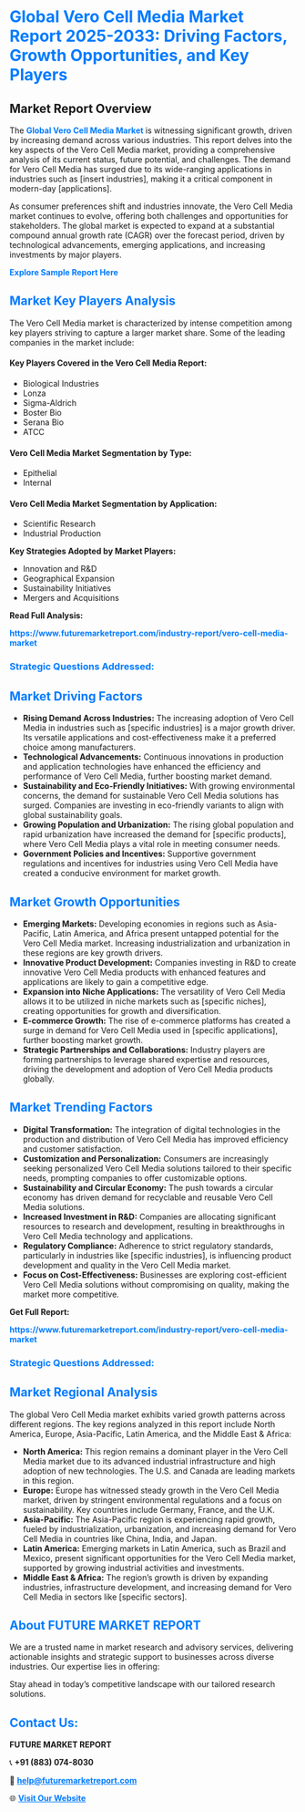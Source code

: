 <h1 style="color: #007BFF;">Global Vero Cell Media Market Report 2025-2033: Driving Factors, Growth Opportunities, and Key Players</h1>

<section id="overview">
<h2>Market Report Overview</h2>
<p>The <a href="https://www.futuremarketreport.com/industry-report/vero-cell-media-market" style="color: #007BFF; text-decoration: none;"><strong>Global Vero Cell Media Market</strong></a> is witnessing significant growth, driven by increasing demand across various industries. This report delves into the key aspects of the Vero Cell Media market, providing a comprehensive analysis of its current status, future potential, and challenges. The demand for Vero Cell Media has surged due to its wide-ranging applications in industries such as [insert industries], making it a critical component in modern-day [applications].</p>
<p>As consumer preferences shift and industries innovate, the Vero Cell Media market continues to evolve, offering both challenges and opportunities for stakeholders. The global market is expected to expand at a substantial compound annual growth rate (CAGR) over the forecast period, driven by technological advancements, emerging applications, and increasing investments by major players.</p>
</section>

<section id="overview">
<p><a href="https://www.futuremarketreport.com/request-sample/reportId=90538" style="color: #007BFF; text-decoration: none;"><strong>Explore Sample Report Here</strong></a></p>
</section>

<section id="key-players">
<h2 style="color: #007BFF;">Market Key Players Analysis</h2>
<p>The Vero Cell Media market is characterized by intense competition among key players striving to capture a larger market share. Some of the leading companies in the market include:</p>
<h4>Key Players Covered in the Vero Cell Media Report:</h4>
<ul><li>Biological Industries</li><li>Lonza</li><li>Sigma-Aldrich</li><li>Boster Bio</li><li>Serana Bio</li><li>ATCC</li></ul>
<h4>Vero Cell Media Market Segmentation by Type:</h4>
<ul><li>Epithelial</li><li>Internal</li></ul>

<h4>Vero Cell Media Market Segmentation by Application:</h4>
<ul><li>Scientific Research</li><li>Industrial Production</li></ul>
<p><strong>Key Strategies Adopted by Market Players:</strong></p>
<ul>
<li>Innovation and R&D</li>
<li>Geographical Expansion</li>
<li>Sustainability Initiatives</li>
<li>Mergers and Acquisitions</li>
</ul>
</section>

<section>
<p><strong>Read Full Analysis: </strong></p><a href="https://www.futuremarketreport.com/industry-report/vero-cell-media-market" style="color: #007BFF; text-decoration: none;"><strong>https://www.futuremarketreport.com/industry-report/vero-cell-media-market</strong></a>
<h3 style="color: #007BFF;">Strategic Questions Addressed:</h3>
</section>

<section id="driving-factors">
<h2 style="color: #007BFF;">Market Driving Factors</h2>
<ul>
<li><strong>Rising Demand Across Industries:</strong> The increasing adoption of Vero Cell Media in industries such as [specific industries] is a major growth driver. Its versatile applications and cost-effectiveness make it a preferred choice among manufacturers.</li>
<li><strong>Technological Advancements:</strong> Continuous innovations in production and application technologies have enhanced the efficiency and performance of Vero Cell Media, further boosting market demand.</li>
<li><strong>Sustainability and Eco-Friendly Initiatives:</strong> With growing environmental concerns, the demand for sustainable Vero Cell Media solutions has surged. Companies are investing in eco-friendly variants to align with global sustainability goals.</li>
<li><strong>Growing Population and Urbanization:</strong> The rising global population and rapid urbanization have increased the demand for [specific products], where Vero Cell Media plays a vital role in meeting consumer needs.</li>
<li><strong>Government Policies and Incentives:</strong> Supportive government regulations and incentives for industries using Vero Cell Media have created a conducive environment for market growth.</li>
</ul>
</section>

<section id="growth-opportunities">
<h2 style="color: #007BFF;">Market Growth Opportunities</h2>
<ul>
<li><strong>Emerging Markets:</strong> Developing economies in regions such as Asia-Pacific, Latin America, and Africa present untapped potential for the Vero Cell Media market. Increasing industrialization and urbanization in these regions are key growth drivers.</li>
<li><strong>Innovative Product Development:</strong> Companies investing in R&D to create innovative Vero Cell Media products with enhanced features and applications are likely to gain a competitive edge.</li>
<li><strong>Expansion into Niche Applications:</strong> The versatility of Vero Cell Media allows it to be utilized in niche markets such as [specific niches], creating opportunities for growth and diversification.</li>
<li><strong>E-commerce Growth:</strong> The rise of e-commerce platforms has created a surge in demand for Vero Cell Media used in [specific applications], further boosting market growth.</li>
<li><strong>Strategic Partnerships and Collaborations:</strong> Industry players are forming partnerships to leverage shared expertise and resources, driving the development and adoption of Vero Cell Media products globally.</li>
</ul>
</section>

<section id="trending-factors">
<h2 style="color: #007BFF;">Market Trending Factors</h2>
<ul>
<li><strong>Digital Transformation:</strong> The integration of digital technologies in the production and distribution of Vero Cell Media has improved efficiency and customer satisfaction.</li>
<li><strong>Customization and Personalization:</strong> Consumers are increasingly seeking personalized Vero Cell Media solutions tailored to their specific needs, prompting companies to offer customizable options.</li>
<li><strong>Sustainability and Circular Economy:</strong> The push towards a circular economy has driven demand for recyclable and reusable Vero Cell Media solutions.</li>
<li><strong>Increased Investment in R&D:</strong> Companies are allocating significant resources to research and development, resulting in breakthroughs in Vero Cell Media technology and applications.</li>
<li><strong>Regulatory Compliance:</strong> Adherence to strict regulatory standards, particularly in industries like [specific industries], is influencing product development and quality in the Vero Cell Media market.</li>
<li><strong>Focus on Cost-Effectiveness:</strong> Businesses are exploring cost-efficient Vero Cell Media solutions without compromising on quality, making the market more competitive.</li>
</ul>
</section>

<section>
<p><strong>Get Full Report: </strong></p><a href="https://www.futuremarketreport.com/industry-report/vero-cell-media-market" style="color: #007BFF; text-decoration: none;"><strong>https://www.futuremarketreport.com/industry-report/vero-cell-media-market</strong></a>
<h3 style="color: #007BFF;">Strategic Questions Addressed:</h3>
</section>


<section id="regional-analysis">
<h2 style="color: #007BFF;">Market Regional Analysis</h2>
<p>The global Vero Cell Media market exhibits varied growth patterns across different regions. The key regions analyzed in this report include North America, Europe, Asia-Pacific, Latin America, and the Middle East & Africa:</p>
<ul>
<li><strong>North America:</strong> This region remains a dominant player in the Vero Cell Media market due to its advanced industrial infrastructure and high adoption of new technologies. The U.S. and Canada are leading markets in this region.</li>
<li><strong>Europe:</strong> Europe has witnessed steady growth in the Vero Cell Media market, driven by stringent environmental regulations and a focus on sustainability. Key countries include Germany, France, and the U.K.</li>
<li><strong>Asia-Pacific:</strong> The Asia-Pacific region is experiencing rapid growth, fueled by industrialization, urbanization, and increasing demand for Vero Cell Media in countries like China, India, and Japan.</li>
<li><strong>Latin America:</strong> Emerging markets in Latin America, such as Brazil and Mexico, present significant opportunities for the Vero Cell Media market, supported by growing industrial activities and investments.</li>
<li><strong>Middle East & Africa:</strong> The region’s growth is driven by expanding industries, infrastructure development, and increasing demand for Vero Cell Media in sectors like [specific sectors].</li>
</ul>
</section>

<footer>
<h2 style="color: #007BFF;">About FUTURE MARKET REPORT</h2>
<p>We are a trusted name in market research and advisory services, delivering actionable insights and strategic support to businesses across diverse industries. Our expertise lies in offering:</p>

<p>Stay ahead in today’s competitive landscape with our tailored research solutions.</p>

<h2 style="color: #007BFF;">Contact Us:</h2>
<p><strong>FUTURE MARKET REPORT</strong></p>
<p>📞 <strong>+91 (883) 074-8030</strong></p>
<p>📧 <strong><a href="mailto:help@futuremarketreport.com" style="color: #007BFF;">help@futuremarketreport.com</a></strong></p>
<p>🌐 <strong><a href="https://www.futuremarketreport.com/" style="color: #007BFF;">Visit Our Website</a></strong></p>
</footer>